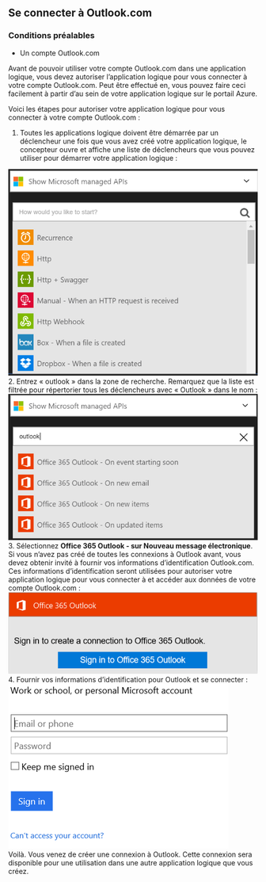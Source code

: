 ## <a name="connect-to-outlookcom"></a>Se connecter à Outlook.com

### <a name="prerequisites"></a>Conditions préalables
- Un compte Outlook.com

Avant de pouvoir utiliser votre compte Outlook.com dans une application logique, vous devez autoriser l’application logique pour vous connecter à votre compte Outlook.com. Peut être effectué en, vous pouvez faire ceci facilement à partir d’au sein de votre application logique sur le portail Azure. 

Voici les étapes pour autoriser votre application logique pour vous connecter à votre compte Outlook.com :

1. Toutes les applications logique doivent être démarrée par un déclencheur une fois que vous avez créé votre application logique, le concepteur ouvre et affiche une liste de déclencheurs que vous pouvez utiliser pour démarrer votre application logique :

  ![](./media/connectors-create-api-outlook/office365-outlook-0.png)
2. Entrez « outlook » dans la zone de recherche. Remarquez que la liste est filtrée pour répertorier tous les déclencheurs avec « Outlook » dans le nom :![](./media/connectors-create-api-outlook/office365-outlook-0-5.png)
3. Sélectionnez **Office 365 Outlook - sur Nouveau message électronique**.   
  Si vous n’avez pas créé de toutes les connexions à Outlook avant, vous devez obtenir invité à fournir vos informations d’identification Outlook.com. Ces informations d’identification seront utilisées pour autoriser votre application logique pour vous connecter à et accéder aux données de votre compte Outlook.com :![](./media/connectors-create-api-outlook/office365-outlook-1.png)
4. Fournir vos informations d’identification pour Outlook et se connecter :![](./media/connectors-create-api-outlook/office365-outlook-2.png)  
  Voilà. Vous venez de créer une connexion à Outlook. Cette connexion sera disponible pour une utilisation dans une autre application logique que vous créez.



